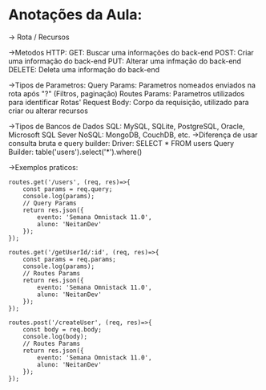 # Anotações da Aula:

 -> Rota / Recursos

->Metodos HTTP:
    GET: Buscar uma informações do back-end
    POST: Criar uma informação do back-end
    PUT: Alterar uma infmação do back-end
    DELETE: Deleta uma informação do back-end

->Tipos de Parametros:
    Query Params: Parametros nomeados enviados na rota após "?" (Filtros, paginação)
    Routes Params: Parametros utilizados para identificar Rotas'
    Request Body: Corpo da requisição, utilizado para criar ou alterar recursos

->Tipos de Bancos de Dados
    SQL: MySQL, SQLite, PostgreSQL, Oracle, Microsoft SQL Sever
    NoSQL: MongoDB, CouchDB, etc.
    ->Diferença de usar consulta bruta e query builder:
        Driver: SELECT * FROM users
        Query Builder: table('users').select('*').where()

->Exemplos praticos:

    routes.get('/users', (req, res)=>{
        const params = req.query;
        console.log(params);
        // Query Params
        return res.json({
            evento: 'Semana Omnistack 11.0',
            aluno: 'NeitanDev'
        });
    });

    routes.get('/getUserId/:id', (req, res)=>{
        const params = req.params;
        console.log(params);
        // Routes Params
        return res.json({
            evento: 'Semana Omnistack 11.0',
            aluno: 'NeitanDev'
        });
    });

    routes.post('/createUser', (req, res)=>{
        const body = req.body;
        console.log(body);
        // Routes Params
        return res.json({
            evento: 'Semana Omnistack 11.0',
            aluno: 'NeitanDev'
        });
    });